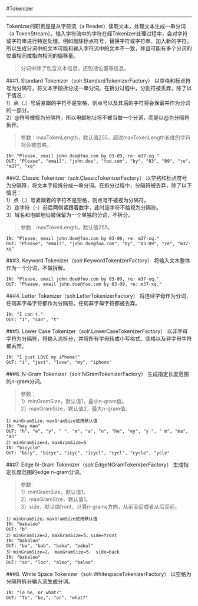 #Tokenizer
***
Tokenizer的职责是是从字符流（a Reader）读取文本，处理文本生成一串分词（a TokenStream）。输入字符流中的字符在经Tokenizer处理过程中，会对字符或字符串进行特定处理，例如删除标点符号，替换字符或字符串，加入新的字符。所以生成分词中的文本可能和输入字符流中的文本不一致，并且可能有多个分词的位置相同或指向相同的偏移量。

>分词中除了包含文本信息，还包括位置等信息。

###1. Standard Tokenizer（solr.StandardTokenizerFactory）
以空格和标点符号为分隔符，将文本字段拆分成一串分词。在拆分过程中，分割符被丢弃，除了以下情况：   
1）点（.）号后紧跟的字符不是空格，则点号以及其后的字符将会保留并作为分词的一部分。  
2）@符号被视为分隔符，所以电邮地址将不被当做一个分词，而是以@为分隔符拆开。  
>参数：maxTokenLength，默认值255，超过maxTokenLength长度的字符将会被忽略。  

	IN: "Please, email john.doe@foo.com by 03-09, re: m37-xq."  
	OUT: "Please", "email", "john.doe", "foo.com", "by", "03", "09", "re", "m37", "xq"

###2. Classic Tokenizer（solr.ClassicTokenizerFactory）
以空格和标点符号为分隔符，将文本字段拆分成一串分词。在拆分过程中，分隔符被丢弃，除了以下情况：  
1）点（.）号紧跟着的字符不是空格，则点号不被视为分隔符。  
2）连字符（-）前后两侧紧跟着数字，此时连字符不给视为分隔符。  
3）域名和电邮地址被保留为一个单独的分词，不拆分。  
>参数：maxTokenLength，默认值255。

	IN: "Please, email john.doe@foo.com by 03-09, re: m37-xq."
	OUT: "Please", "email", "john.doe@foo.com", "by", "03-09", "re", "m37-xq"

###3. Keyword Tokenizer（solr.KeywordTokenizerFactory）
将输入文本整体作为一个分词，不做拆解。  

	IN: "Please, email john.doe@foo.com by 03-09, re: m37-xq."
	OUT: "Please, email john.doe@foo.com by 03-09, re: m37-xq."

###4. Letter Tokenizer（solr.LetterTokenizerFactory）
将连续字母作为分词，任何非字母字符都作为分隔符。任何非字母字符都被丢弃。  

	IN: "I can't."
	OUT: "I", "can", "t"

###5. Lower Case Tokenizer（solr.LowerCaseTokenizerFactory）
以非字母字符为分隔符，将输入流拆分，并将所有字母转成小写格式。空格以及非字母字符被丢弃。  

	IN: "I just LOVE my iPhone!"
	OUT: "i", "just", "love", "my", "iphone"

###6. N-Gram Tokenizer（solr.NGramTokenizerFactory）
生成指定长度范围的n-gram分词。  
>参数：  
1）minGramSize，默认值1，最小n-gram值。  
2）maxGramSize，默认值2，最大n-gram值。

	1）minGramSize，maxGramSize使用默认值
	IN: "hey man"
	OUT: "h", "e", "y", " ", "m", "a", "n", "he", "ey", "y ", " m", "ma", "an"
	2）minGramSize=4，maxGramSize=5
	IN: "bicycle"
	OUT: "bicy", "bicyc", "icyc", "icycl", "cycl", "cycle", "ycle"

###7. Edge N-Gram Tokenizer（solr.EdgeNGramTokenizerFactory）
生成指定长度范围的edge n-gram分词。
>参数：  
>1）minGramSize，默认值1。  
>2）maxGramSize，默认值1。  
>3）side，默认值front，计算n-grams方向，从前至后或者从后至前。  

	1）minGramSize，maxGramSize使用默认值
	IN: "babaloo"
	OUT: "b"
	2）minGramSize=2，maxGramSize=5，side=front
	IN: "babaloo"
	OUT: "ba", "bab", "baba", "babal"
	3）minGramSize=2， maxGramSize=5， side=back
	IN: "babaloo"
	OUT: "oo", "loo", "aloo", "baloo"

###8. White Space Tokenizer（solr.WhitespaceTokenizerFactory）
以空格为分隔符拆分输入流生成分词。  

	IN: "To be, or what?"
	OUT: "To", "be,", "or", "what?"
